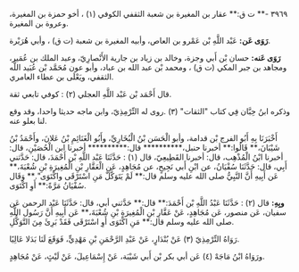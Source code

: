 ٣٩٦٩ -** ت ق:** عقار بن المغيرة بن شعبة الثقفي الكوفي (١) ، أخو حمزة بن المغيرة، وعروة بن المغيرة.

**رَوَى عَن:** عَبْد اللَّهِ بْن عَمْرو بن العاص، وأبيه المغيرة بن شعبة (ت ق) ، وأبي هُرَيْرة.

**رَوَى عَنه:** حسان بْن أَبي وجزة، وخالد بن زياد بن جارية الأَنْصارِيّ، وعبد الملك بن عُمَير، ومجاهد بن جبر المكي (ت ق) ، ومحمد بْن عبد الله بن عباد، وأبو عون مُحَمَّد بْن عُبَيد اللَّه الثقفي، ويَعْلَى بن عطاء العامري.

قال أَحْمَد بْن عَبْد اللَّهِ العجلي (٢) : كوفي تابعي ثقة.

وذكره ابنُ حِبَّان فِي كتاب "الثقات" (٣) .روى له التِّرْمِذِيّ، وابن ماجه حديثا واحدا، وقد وقع لنا بعلو عنه.

أَخْبَرَنَا بِهِ أَبُو الفرج بْن قدامة، وأبو الْحَسَن بْنُ الْبُخَارِيِّ، وأَبُو الْغَنَائِمِ بْنُ عَلانَ، وأَحْمَدُ بْنُ شَيْبَانَ،** قَالُوا:** أخبرنا حنبل،********** قال:********** أخبرنا ابن الْحُصَيْنِ، قال: أخبرنا ابْنُ الْمُذْهِب، قال: أخبرنا القَطِيعِيّ، قال (١) : حَدَّثَنَا عَبْد اللَّهِ بْن أَحْمَدَ، قال: حَدَّثني أَبِي، قال: حَدَّثَنَا سُفْيَانُ، عن ابْنِ أَبي نَجِيحٍ، عن مُجَاهِدٍ، عَنِ الْعَقَّارِ بْنِ الْمُغِيرَةِ بْنِ شُعْبَةَ،** عَن أَبِيهِ أَنَّ النَّبِيُّ صلى الله عليه وسلم قال:** لَمْ يَتَوَكَّلْ مَنِ اسْتَرْقَى واكْتَوَى".** وَقَال سُفْيَانُ مَرَّةً:** أَوِ اكْتَوَى.

**وبِهِ:** قال (٢) : حَدَّثَنَا عَبْدُ اللَّهِ بْن أَحْمَدَ:** قال:** حَدَّثني أبي، قال: حَدَّثَنَا عَبْد الرحمن عَن سفيان، عَن منصور، عَن مُجَاهِدٍ، عَنْ عَقَّارِ بْنِ الْمُغِيرَةِ بْنِ شُعْبَةَ،** عَن أَبِيهِ أَنَّ رَسُول اللَّهِ صلى الله عليه وسلم قال:** مَنِ اكْتَوَى أَوِ اسْتَرْقَى فَقَدْ بَرِئَ مِنَ التَّوَكُّلِ.

رَوَاهُ التِّرْمِذِيّ (٣) عَنْ بُنْدَارٍ، عَنْ عَبْدِ الرَّحْمَنِ بْنِ مَهْدِيٍّ، فَوَقَعَ لَنَا بَدَلا عَالِيًا.

ورَوَاهُ ابْنُ مَاجَهْ (٤) عَن أبي بكر بْن أَبي شَيْبَة، عَنْ إِسْمَاعِيلَ، عَنْ لَيْثٍ، عَنْ مُجَاهِدٍ.